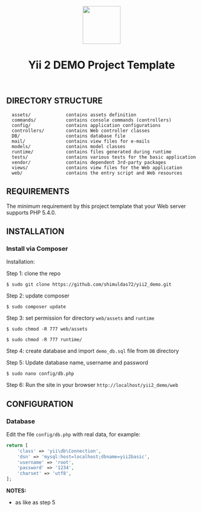 <p align="center">
    <a href="https://github.com/yiisoft" target="_blank">
        <img src="https://avatars0.githubusercontent.com/u/993323" height="100px">
    </a>
    <h1 align="center">Yii 2 DEMO Project Template</h1>
    <br>
</p>


DIRECTORY STRUCTURE
-------------------

      assets/             contains assets definition
      commands/           contains console commands (controllers)
      config/             contains application configurations
      controllers/        contains Web controller classes
      DB/                 contains database file
      mail/               contains view files for e-mails
      models/             contains model classes
      runtime/            contains files generated during runtime
      tests/              contains various tests for the basic application
      vendor/             contains dependent 3rd-party packages
      views/              contains view files for the Web application
      web/                contains the entry script and Web resources



REQUIREMENTS
------------

The minimum requirement by this project template that your Web server supports PHP 5.4.0.


INSTALLATION
------------

### Install via Composer

Installation:

Step 1: clone the repo

``` $ sudo git clone https://github.com/shimuldas72/yii2_demo.git ```

Step 2: update composer

``` $ sudo composer update ```

Step 3:  set permission for directory `web/assets` and `runtime`
  
``` $ sudo chmod -R 777 web/assets ```

``` $ sudo chmod -R 777 runtime/ ```

Step 4: create database and import `demo_db.sql` file from `DB` directory

Step 5: Update database name, username and password 

``` $ sudo nano config/db.php ```

Step 6: Run the site in your browser `http://localhost/yii2_demo/web`



CONFIGURATION
-------------

### Database

Edit the file `config/db.php` with real data, for example:

```php
return [
    'class' => 'yii\db\Connection',
    'dsn' => 'mysql:host=localhost;dbname=yii2basic',
    'username' => 'root',
    'password' => '1234',
    'charset' => 'utf8',
];
```

**NOTES:**
- as like as step 5


